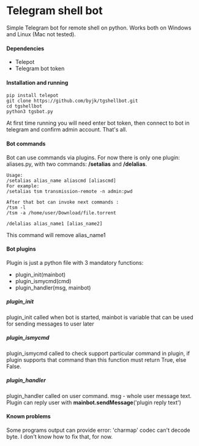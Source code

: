 Telegram shell bot
==================

Simple Telegram bot for remote shell on python. Works both on Windows and Linux (Mac not tested).

#### Dependencies
* Telepot 
* Telegram bot token

#### Installation and running
```
pip install telepot
git clone https://github.com/byjk/tgshellbot.git
cd tgshellbot
python3 tgsbot.py
```

At first time running you will need enter bot token, then connect to bot in telegram and confirm admin account. That's all.

#### Bot commands
Bot can use commands via plugins. For now there is only one plugin: aliases.py, with two commands: __/setalias__ and __/delalias__.
```
Usage:
/setalias alias_name aliascmd [aliascmd]
For example:
/setalias tsm transmission-remote -n admin:pwd

After that bot can invoke next commands :
/tsm -l  
/tsm -a /home/user/Download/file.torrent

/delalias alias_name1 [alias_name2]
```
This command will remove alias_name1 

#### Bot plugins
Plugin is just a python file with 3 mandatory functions:
* plugin_init(mainbot)
* plugin_ismycmd(cmd)
* plugin_handler(msg, mainbot)

##### plugin_init
plugin_init called when bot is started, mainbot is variable that can be used for sending messages to user later

##### plugin_ismycmd
plugin_ismycmd called to check support particular command in plugin, if plugin supports that command than this function must return True, else False.
        
##### plugin_handler
plugin_handler called on user command. msg - whole user message text. 
Plugin can reply user with __mainbot.sendMessage__('plugin reply text')

#### Known problems
Some programs output can provide error: 'charmap' codec can't decode byte. I don't know how to fix that, for now. 
